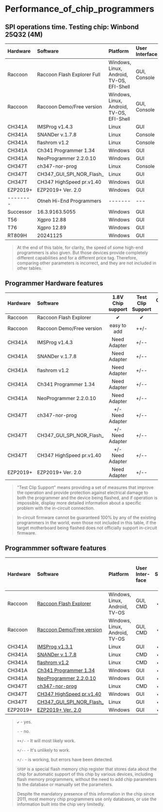 # Performance_of_chip_programmers

## SPI operations time. Testing chip: Winbond 25Q32 (4M)

| Hardware   |       Software          |  Platform  |  User Interface  | Reading | Erasing |  Writing | Data checking |
| :---       |       :---              |     :---   |      :---        | :---: | :---: | :---: | :---: |
| Raccoon    | Raccoon Flash Explorer Full | Windows, Linux, Android, TV-OS, EFI-Shell | GUI, Console |  5.5-8.0s  |  Auto when In-Write, 0.0s  |  20.0-23.0s   |   Auto when In-Write/In-Read, 0.0s   |
| Raccoon    | Raccoon Demo/Free version  | Windows, Linux, Android, TV-OS, EFI-Shell | GUI, Console |  14.0s  |  Auto when In-Write, 0.0s  |  24.0s   |   14.0s   |
| CH341A     | IMSProg v1.4.3           | Linux   | GUI      | 33.9s  | 12.7s | 328.5s | 33.9s   |
| CH341A     | SNANDer v.1.7.8          | Linux   | Console  | 33.0s  | 8.0s  | 327.0s | 33.0s   |
| CH341A     | flashrom v1.2            | Linux   | Console  | 34.6s  | 83.2s | 132.7s | 34.5s   |
| CH341A     | Ch341 Programmer 1.34    | Windows | GUI      | 36.4s  | 9.0s  | 231.4s | 36.4s   |
| CH341A     | NeoProgrammer 2.2.0.10   | Windows | GUI      | 36.7s  | 9.1s  | 220.8s | 36.7s   |
| CH347T	   | ch347-nor-prog	          | Linux   | Console  | 1.1s	  | 0.1s	| 28.9s	 | 1.1s    |
| CH347T	   | CH347_GUI_SPI_NOR_Flash_	| Linux   | GUI	     | 1.6s	  | 9.9s	| 35.0s	 | 13.1s   |
| CH347T	   | СH347 HighSpeed pr.v1.40	| Windows | GUI	     | 0.7s	  | 10.0s	| 8.1s	 | 0.7s    |
| EZP2019+   | EZP2019+ Ver. 2.0        | Windows | GUI      | 33.0s  | 10.4s | 38.7s  | 33.0s   |
| --------   | Otneh Hi-End Programmers | ------- | ---      | -----  | ----- | -----  | -----   |
| Successor  | 16.3.9163.5055           | Windows | GUI      | 4.8s   | 14.2s | 12.9s  | 4.8s    |
| T56        | Xgpro 12.88              | Windows | GUI      | 0.9s   | 10.9s | 9.1s   | 0.9s    |
| T76        | Xgpro 12.89              | Windows | GUI      | 0.5s   | 11.3s | 16.2s  | 0.5s    |
| RT809H     | 20241125                 | Windows | GUI      | 2.5s   | 10.7s | 19.6s  | 2.5s    |

> At the end of this table, for clarity, the speed of some high-end programmers is also given. But those devices provide completely different capabilities and for a different price tag. Therefore, comparing other parameters is incorrect, and they are not included in other tables.

## Programmer Hardware features

| Hardware   |       Software             |  1.8V Chip support |  Test Clip Support | Overload Protect | Flipped chip protect |  Pins connect checking |  Logic Levels check |  Bus Error check |
| :---       |       :---                 |             :---:  |             :---:  |          :---:   |              :---:   |   :---:                |              :---:  |           :---:  |
| Raccoon    | Raccoon Flash Explorer     | ✔                 | ✔ | ✔ | ✔ | ✔ | ✔ | ✔ |
| Raccoon    | Raccoon Demo/Free version  | easy to add       | ++/- | - | - | - | - | - |
| CH341A     | IMSProg v1.4.3             | Need Adapter      | +/-- | - | - | - | - | - |
| CH341A     | SNANDer v.1.7.8            | Need Adapter      | +/-- | - | - | - | - | - |
| CH341A     | flashrom v1.2              | Need Adapter      | +/-- | - | - | - | - | - |
| CH341A     | Ch341 Programmer 1.34      | Need Adapter      | +/-- | - | - | - | - | - |
| CH341A     | NeoProgrammer 2.2.0.10     | Need Adapter      | +/-- | - | - | - | - | - |
| CH347T	   | ch347-nor-prog	            | +/- Need Adapter  | +/-- | - | - | - | - | - |
| CH347T	   | CH347_GUI_SPI_NOR_Flash_	  | +/- Need Adapter  | +/-- | - | - | - | - | - |
| CH347T	   | СH347 HighSpeed pr.v1.40	  | +/- Need Adapter  | +/-- | - | - | - | - | - |
| EZP2019+   | EZP2019+ Ver. 2.0          | Need Adapter      | +/-- | - | - | - | - | - |

> "Test Clip Support" means providing a set of measures that improve the operation and provide protection against electrical damage to both the programmer and the device being flashed, and if operation is impossible, display more detailed information about a specific problem with the in-circuit connection.

> In-circuit firmware cannot be guaranteed 100% by any of the existing programmers in the world, even those not included in this table, if the target motherboard being flashed does not officially support in-circuit firmware.

## Programmmer software features

| Hardware   | Software                |  Platform  |  User Inter-face  |  SPI | I2C | MW | Edit SR | Extended Chip Parameters search in SFDP | Security area view | Hot Edit IC in External Software|
| :---       |       :---              |     :---   |      :---        |:---:|:---:|:---:| :---:  |   :---:   |   :---:   |:---:|
| Raccoon    | [Raccoon Flash Explorer ](https://t.me/racc00n_news)       | Windows, Linux, Android, TV-OS | GUI, CMD | ✔   | ✔   | -   |  ✔     |     ✔     |  -  | ✔ |
| Raccoon    | [Raccoon Demo/Free version](https://github.com/lapot2/Raccoon-Flash-Explorer-Demo)       | Windows, Linux, Android, TV-OS | GUI, CMD | ✔   | ✔   | -   |  -     |     ✔     |  -  | ✔ |
| CH341A     | [IMSProg v1.3.1](https://github.com/bigbigmdm/IMSProg)         | Linux | GUI  | ✔   | ✔   | ✔   |  ✔     |     -    |  -  | - |
| CH341A     | [SNANDer v.1.7.8](https://github.com/McMCCRU/SNANDer)         | Linux | CMD  | ✔   |+/-  |+/-  |  -     |     -     |  -  | - |
| CH341A     | [flashrom v1.2](https://flashrom.org/)           | Linux | CMD  | ✔   | -   | -   |  -     |     -     |  -  | - |
| CH341A     | [Ch341 Programmer 1.34](https://github.com/YTEC-info/CH341A-Softwares/blob/main/Programas/Windows/CH341Programmer/CH341Programmer%20V1.38/Ch341Programmer.exe?ysclid=ls2wxkusch126636141)   | Windows | GUI| ✔   | ✔   | -   |  -     |     -     |  -  |
| CH341A     | [NeoProgrammer 2.2.0.10](https://www.dwdvb.com/neoprogrammer-new-update-v2-2-0-10/)  | Windows | GUI | ✔   | ✔   | ✔   |  ✔      |     -     |  -  | - |
| CH347T     | [ch347-nor-prog](https://github.com/981213/ch347-nor-prog)          | Linux | CMD  | ✔   | -   | -   |  -     |     -     |  -  | - |
| CH347T     | [СH347 HighSpeed pr.v1.40](http://www.yaojiedianzi.com/index.php?m=Product&a=show&id=19)| Windows | GUI | ✔   | ✔   | ✔   |  -     |     -     |  -  |
| CH347T     | [CH347_GUI_SPI_NOR_Flash_](https://github.com/bigbigmdm/CH347_GUI_SPI_NOR_Flash_programmer)| Linux | GUI | ✔   | -   | -   |  -     |     -     |  -  | - |
| EZP2019+   | [EZP2019+ Ver. 2.0](https://github.com/acontini/EZP2019)       | Windows | GUI| ✔   | ✔   | ✔   |  -     |     -     |  -  | - |

> `✔` - yes.
>
> `-`  - no.
>
> `++/-` - It will most likely work.
>
> `+/--` - It's unlikely to work.
>
> `+/-` - is working, but errors have been detected.
>
> `SFDP` is a special flash memory chip register that stores data about the chip for automatic support of this chip by various devices, including flash memory programmers, without the need to add chip parameters to the database or manually set the parameters.
>
> Despite the mandatory presence of this information in the chip since 2011, most memory chip programmers use only databases, or use the information built into the chip very limitedly.

